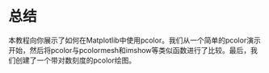 # 总结

本教程向你展示了如何在Matplotlib中使用pcolor。我们从一个简单的pcolor演示开始，然后将pcolor与pcolormesh和imshow等类似函数进行了比较。最后，我们创建了一个带对数刻度的pcolor绘图。

